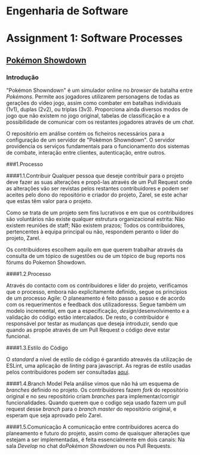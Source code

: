 # **Engenharia de Software**
# Assignment 1: Software Processes

## [Pokémon Showdown](https://www.pokemonshowdown.com)

### Introdução

"Pokémon Showndown" é um simulador online no *browser* de batalha entre *Pokémons*.
Permite aos jogadores utilizarem personagens de todas as gerações do vídeo jogo, assim como combater em batalhas individuais (1v1), duplas (2v2), ou triplas (3v3).
Proporciona ainda diversos modos de jogo que não existem no jogo original, tabelas de classificação e a possibilidade de comunicar com os restantes jogadores através de um *chat*.

O repositório em análise contém os ficheiros necessários para a configuração de um servidor de "Pokémon Showndown". O servidor providencia os serviços fundamentais para o funcionamento dos sistemas de combate, interação entre clientes, autenticação, entre outros.

###1.Processo

####1.1.Contribuir
Qualquer pessoa que deseje contribuir para o projeto deve fazer as suas alterações e propô-las através de um Pull Request onde as alterações vão ser revistas pelos restantes contribuidores e podem ser aceites pelo dono do repositório e criador do projeto, Zarel, se este achar que estas têm valor para o projeto.

Como se trata de um projeto sem fins lucrativos e em que os contribuidores são voluntários não existe qualquer estrutura organizacional estrita: Não existem reuniões de staff; Não existem prazos; Todos os contribuidores, pertencentes à equipa principal ou não, respondem peranto o líder do projeto, Zarel.

Os contribuidores escolhem aquilo em que querem trabalhar através da consulta de um tópico de sugestões ou de um tópico de bug reports nos fórums do Pokemon Showdown.

####1.2.Processo

Através do contacto com os contribuidores e líder do projeto, verificamos que o processo, embora não explicitamente definido, segue os principios de um processo Agile: O planeamento é feito passo a passo e de acordo com os requerimentos e feedback dos utilizadoresss.
Segue também um modelo incremental, em que a especificação, *design*/desenvolvimento e a validação do código estão intercalados. De resto, o contribuidor é responsável por testar as mudanças que deseja introduzir, sendo que quando as propõe através de um Pull Request o código deve estar funcional.

####1.3.Estilo do Código

O *standard* a nível de estilo de código é garantido atreavés da utilização de ESLint, uma aplicação de *linting* para javascript. As regras de estilo usadas pelos contribuidores podem ser consultadas [aqui](https://github.com/Zarel/Pokemon-Showdown/blob/master/.eslintrc).

####1.4.Branch Model
Pela análise vimos que não há um esquema de *branches* definido no projeto. Os contribuidores fazem *fork* do repositório original e no seu repositório criam *branches* para implementar/corrigir funcionalidades. Quando querem que o codigo seja usado fazem um pull request desse *branch* para o *branch master* do repositório original, e esperam que seja aprovado pelo Zarel.

####1.5.Comunicação
A comunicação entre contribuidores acerca do planeamento e futuro do projeto, assim como de quaisquer alterações que estejam a ser implementadas, é feita essencialmente em dois canais: Na sala *Develop* no chat do*Pokémon Showdown* ou nos Pull Requests.